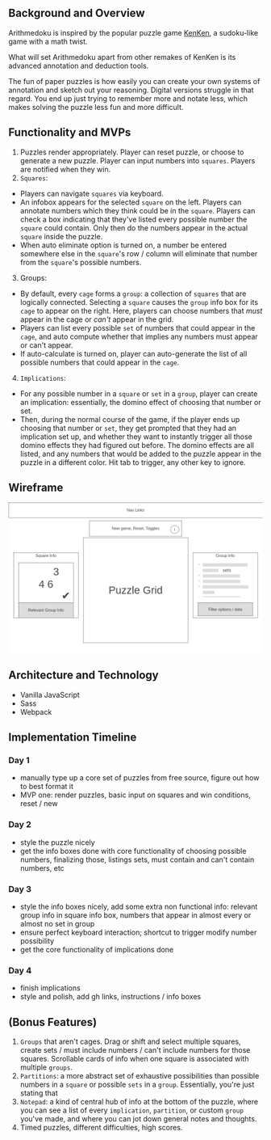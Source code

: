## Background and Overview 

Arithmedoku is inspired by the popular puzzle game [KenKen][1], a sudoku-like game
with a math twist.

What will set Arithmedoku apart from other remakes of KenKen is its advanced annotation and deduction tools. 

The fun of paper puzzles is how easily you can create your own systems of annotation and sketch out your reasoning. Digital versions struggle in that regard. You end up just trying to remember more and notate less, which makes solving the puzzle less fun and more difficult.

## Functionality and MVPs 

1. Puzzles render appropriately. Player can reset puzzle, or choose to generate a new puzzle. Player can input numbers into `squares`. Players are notified when they win.
2. `Squares`: 
* Players can navigate `squares` via keyboard.
* An infobox appears for the selected `square` on the left. Players can annotate numbers which they think could be in the `square`. Players can check a box indicating that they've listed every possible number the `square` could contain. Only then do the numbers appear in the actual `square` inside the puzzle. 
* When auto eliminate option is turned on, a number be entered somewhere else in the `square`'s row / column will eliminate that number from the `square`'s possible numbers.
3. Groups: 
* By default, every `cage` forms a `group`: a collection of `squares` that are logically connected. Selecting a `square` causes the `group` info box for its `cage` to appear on the right. Here, players can choose numbers that *must* appear in the cage or *can't* appear in the grid. 
* Players can list every possible `set` of numbers that could appear in the `cage`, and auto compute whether that implies any numbers must appear or can't appear. 
* If auto-calculate is turned on, player can auto-generate the list of all possible numbers that could appear in the `cage`.
4. `Implications`: 
* For any possible number in a `square` or `set` in a `group`, player can create an implication: essentially, the domino effect of choosing that number or set. 
* Then, during the normal course of the game, if the player ends up choosing that number or `set`, they get prompted that they had an implication set up, and whether they want to instantly trigger all those domino effects they had figured out before. The domino effects are all listed, and any numbers that would be added to the puzzle appear in the puzzle in a different color. Hit tab to trigger, any other key to ignore.

## Wireframe 

![Wireframe](wireframe.png)

## Architecture and Technology 
* Vanilla JavaScript
* Sass
* Webpack

## Implementation Timeline 

### Day 1
* manually type up a core set of puzzles from free source, figure out how to best format it
* MVP one: render puzzles, basic input on squares and win conditions, reset / new

### Day 2
* style the puzzle nicely
* get the info boxes done with core functionality of choosing possible numbers, finalizing those, listings sets, must contain and can't contain numbers, etc

### Day 3
* style the info boxes nicely, add some extra non functional info: relevant group info in square info box, numbers that appear in almost every or almost no set in group
* ensure perfect keyboard interaction; shortcut to trigger modify number possibility
* get the core functionality of implications done

### Day 4
* finish implications
* style and polish, add gh links, instructions / info boxes


## (Bonus Features) 

1. `Groups` that aren't cages. Drag or shift and select multiple squares, create sets / must include numbers / can't include numbers for those squares. Scrollable cards of info when one square is associated with multiple `groups`. 
2. `Partitions`: a more abstract set of exhaustive possibilities than possible numbers in a `square` or possible `sets` in a `group`. Essentially, you're just stating that 
3. `Notepad`: a kind of central hub of info at the bottom of the puzzle, where you can see a list of every `implication`, `partition`, or custom `group` you've made, and where you can jot down general notes and thoughts.
4. Timed puzzles, different difficulties, high scores.

[1]: https://en.wikipedia.org/wiki/KenKen
